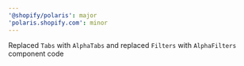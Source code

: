 ```yaml
---
'@shopify/polaris': major
'polaris.shopify.com': minor
---
```


Replaced `Tabs` with `AlphaTabs` and replaced `Filters` with `AlphaFilters` component code
